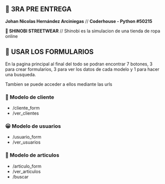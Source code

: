 ## 📑 3RA PRE ENTREGA
**Johan Nicolas Hernández Arciniegas** // **Coderhouse - Python #50215**

**👕 SHINOBI STREETWEAR** // Shinobi es la simulacion de una tienda de ropa online

## 📝 USAR LOS FORMULARIOS
En la pagina principal al final del todo se podran encontrar 7 botones, 3 para crear formularios, 3 para ver los datos de cada modelo y 1 para hacer una busqueda.

Tambien se puede acceder a ellos mediante las urls

### 🙂 Modelo de cliente
- /cliente_form
- /ver_clientes

### 😀 Modelo de usuarios
- /usuario_form
- /ver_usuarios

### 🧤 Modelo de articulos
- /articulo_form
- /ver_articulos
- /buscar
